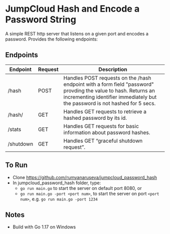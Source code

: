 
# JumpCloud Hash and Encode a Password String

A simple REST http server that listens on a given port and encodes a password. Provides the following endpoints:

## Endpoints

| Endpoint  | Request   | Description                                                                                                                                                                                    |
|-----------|-----------|------------------------------------------------------------------------------------------------------------------------------------------------------------------------------------------------|
| /hash     | POST      | Handles POST requests on the /hash endpoint with a form field "password" provding the value to hash. Returns an incrementing identifier immediately but the password is not hashed for 5 secs. |
| /hash/    | GET       | Handles GET requests to retrieve a hashed password by its id.                                                                                                                                  |
| /stats    | GET       | Handles GET requests for basic information about password hashes.                                                                                                                              |
| /shutdown | GET       | Handles GET “graceful shutdown request”.                                                                                                                                                       |

## To Run

- Clone https://github.com/rumyanaruseva/jumpcloud_password_hash
- In jumpcloud_password_hash folder, type:
    - `go run main.go` to start the server on default port 8080, or
    - `go run main.go -port <port num>`, to start the server on port `<port num>`, e.g. `go run main.go -port 1234`


## Notes

- Build with Go 1.17 on Windows
